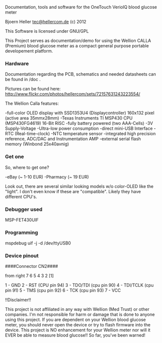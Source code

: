 Documentation, tools and software for the OneTouch VerioIQ blood glucose meter

Bjoern Heller <tec@hellercom.de> (c) 2012

This Software is licensed under GNU/GPL


This Project serves as documentation/demo for using the Wellion CALLA (Premium)
blood glucose meter as a compact general purpose portable developement platform.

### Hardware ###

Documentation regarding the PCB, schematics and needed datasheets can be found in /doc .

Pictures can be found here:
http://www.flickr.com/photos/hellercom/sets/72157631243223554/

The Wellion Calla features:

-full-color OLED display with SSD1353U4 (Displaycontroller) 160x132 pixel (active area 35mmx28mm)
-Texas Instruments TI MSP430 CPU (MSP430FG4619) 16-Bit RISC
-fully battery powered (two AAA-Cells)
-3V Supply-Voltage
-Ultra-low power consumption
-direct mini-USB Interface
-RTC (Real-time-clock)
-NTC temperature sensor
-integrated high precision reference, ADC/DAC and Instrumentation AMP
-external serial flash memory (Winbond 25x40avnig)

### Get one ###

So, where to get one?

-eBay (~ 1-10 EUR)
-Pharmacy (~ 19 EUR)

Look out, there are several similar looking models w/o color-OLED like the "light".
I don't even know if these are "compatible". Likely they have different CPU's.

### Debugger used ###

MSP-FET430UIF

### Programming ###

mspdebug uif -j -d /dev/ttyUSB0

### Device pinout ###

####Connector CN2####

from right 7 6 5 4 3 2 [1]

1 - GND
2 - RST 	(CPU pin 94)
3 - TDO/TDI 	(cpu pin 90)
4 - TDI/TCLK	(cpu pin 91)
5 - TMS		(cpu pin 92)
6 - TCK		(cpu pin 93)
7 - VCC


!!Disclaimer!!

This project is not affiliated in any way with Wellion (Med Trust) or other companies.
I'm not responsible for harm or damage that is done to anyone using this project.
If you are dependent on your Wellion blood glucose meter, you should never open the device or try
to flash firmware into the device.
This project is NO enhancement for your Wellion meter nor will it EVER be able to measure blood glucose!!
So far, you've been warned!
